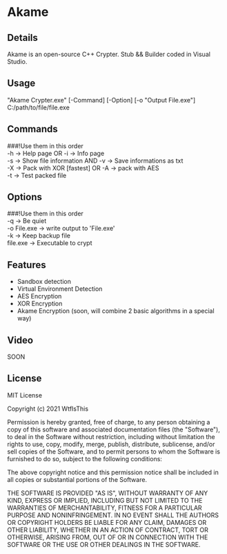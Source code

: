 # Akame
## Details
Akame is an open-source C++ Crypter. Stub &amp;&amp; Builder coded in Visual Studio.
## Usage
"Akame Crypter.exe" [-Command] [-Option] [-o "Output File.exe"] C:/path/to/file/file.exe
## Commands
###!Use them in this order                   
-h -> Help page OR -i -> Info page          
-s -> Show file information AND -v -> Save informations as txt          
-X -> Pack with XOR [fastest] OR -A -> pack with AES          
-t -> Test packed file         
## Options
###!Use them in this order       
-q          -> Be quiet           
-o File.exe -> write output to 'File.exe'       
-k          -> Keep backup file       
file.exe    -> Executable to crypt        
## Features
- Sandbox detection
- Virtual Environment Detection
- AES Encryption
- XOR Encryption
- Akame Encryption (soon, will combine 2 basic algorithms in a special way)
## Video
SOON
## License
MIT License

Copyright (c) 2021 WtfIsThis

Permission is hereby granted, free of charge, to any person obtaining a copy
of this software and associated documentation files (the "Software"), to deal
in the Software without restriction, including without limitation the rights
to use, copy, modify, merge, publish, distribute, sublicense, and/or sell
copies of the Software, and to permit persons to whom the Software is
furnished to do so, subject to the following conditions:

The above copyright notice and this permission notice shall be included in all
copies or substantial portions of the Software.

THE SOFTWARE IS PROVIDED "AS IS", WITHOUT WARRANTY OF ANY KIND, EXPRESS OR
IMPLIED, INCLUDING BUT NOT LIMITED TO THE WARRANTIES OF MERCHANTABILITY,
FITNESS FOR A PARTICULAR PURPOSE AND NONINFRINGEMENT. IN NO EVENT SHALL THE
AUTHORS OR COPYRIGHT HOLDERS BE LIABLE FOR ANY CLAIM, DAMAGES OR OTHER
LIABILITY, WHETHER IN AN ACTION OF CONTRACT, TORT OR OTHERWISE, ARISING FROM,
OUT OF OR IN CONNECTION WITH THE SOFTWARE OR THE USE OR OTHER DEALINGS IN THE
SOFTWARE.
